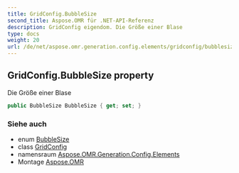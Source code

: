 ```yaml
---
title: GridConfig.BubbleSize
second_title: Aspose.OMR für .NET-API-Referenz
description: GridConfig eigendom. Die Größe einer Blase
type: docs
weight: 20
url: /de/net/aspose.omr.generation.config.elements/gridconfig/bubblesize/
---
```

## GridConfig.BubbleSize property

Die Größe einer Blase

```csharp
public BubbleSize BubbleSize { get; set; }
```

### Siehe auch

* enum [BubbleSize](../../../aspose.omr.generation/bubblesize/)
* class [GridConfig](../)
* namensraum [Aspose.OMR.Generation.Config.Elements](../../gridconfig/)
* Montage [Aspose.OMR](../../../)


